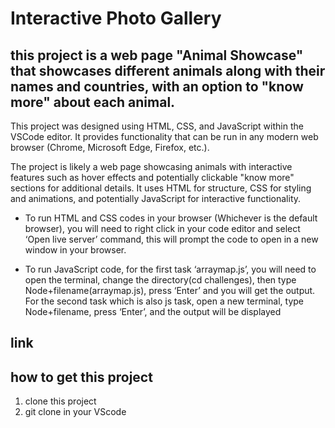 # Interactive Photo Gallery

## this project is a web page "Animal Showcase" that showcases different animals along with their names and countries, with an option to "know more" about each animal.

This project was designed using HTML, CSS, and JavaScript within the VSCode editor. It provides functionality that can be run in any modern web browser (Chrome, Microsoft Edge, Firefox, etc.).

The project is likely a web page showcasing animals with interactive features such as hover effects and potentially clickable "know more" sections for additional details. It uses HTML for structure, CSS for styling and animations, and potentially JavaScript for interactive functionality.

- To run HTML and CSS codes in your browser (Whichever is the default browser), you will need to right click in your code editor and select ‘Open live server’ command, this will prompt the code to open in a new window in your browser.

- To run JavaScript code, for the first task ‘arraymap.js’, you will need to open the terminal, change the directory(cd challenges), then type Node+filename(arraymap.js), press ‘Enter’ and you will get the output. For the second task which is also js task, open a new terminal, type Node+filename, press ‘Enter’, and the output will be displayed

## link

<a>
</a>

## how to get this project

1. clone this project
2. git clone in your VScode

